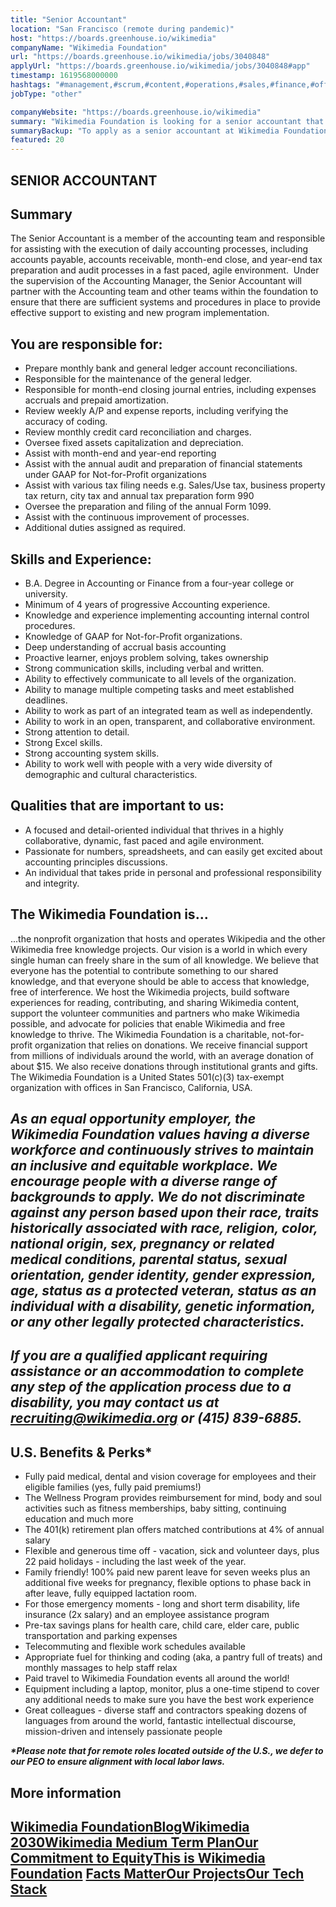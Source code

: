 ```yaml
---
title: "Senior Accountant"
location: "San Francisco (remote during pandemic)"
host: "https://boards.greenhouse.io/wikimedia"
companyName: "Wikimedia Foundation"
url: "https://boards.greenhouse.io/wikimedia/jobs/3040848"
applyUrl: "https://boards.greenhouse.io/wikimedia/jobs/3040848#app"
timestamp: 1619568000000
hashtags: "#management,#scrum,#content,#operations,#sales,#finance,#office,#monitoring"
jobType: "other"

companyWebsite: "https://boards.greenhouse.io/wikimedia"
summary: "Wikimedia Foundation is looking for a senior accountant that has 4 years of progressive Accounting experience."
summaryBackup: "To apply as a senior accountant at Wikimedia Foundation, you preferably need to have some knowledge of: #management, #scrum, #content."
featured: 20
---
```


## SENIOR ACCOUNTANT

## Summary

The Senior Accountant is a member of the accounting team and responsible for assisting with the execution of daily accounting processes, including accounts payable, accounts receivable, month-end close, and year-end tax preparation and audit processes in a fast paced, agile environment.  Under the supervision of the Accounting Manager, the Senior Accountant will partner with the Accounting team and other teams within the foundation to ensure that there are sufficient systems and procedures in place to provide effective support to existing and new program implementation.

## You are responsible for:

*   Prepare monthly bank and general ledger account reconciliations.
*   Responsible for the maintenance of the general ledger.
*   Responsible for month-end closing journal entries, including expenses accruals and prepaid amortization.
*   Review weekly A/P and expense reports, including verifying the accuracy of coding.
*   Review monthly credit card reconciliation and charges.
*   Oversee fixed assets capitalization and depreciation.
*   Assist with month-end and year-end reporting
*   Assist with the annual audit and preparation of financial statements under GAAP for Not-for-Profit organizations
*   Assist with various tax filing needs e.g. Sales/Use tax, business property tax return, city tax and annual tax preparation form 990
*   Oversee the preparation and filing of the annual Form 1099.
*   Assist with the continuous improvement of processes.
*   Additional duties assigned as required.

## Skills and Experience:

*   B.A. Degree in Accounting or Finance from a four-year college or university.
*   Minimum of 4 years of progressive Accounting experience.
*   Knowledge and experience implementing accounting internal control procedures.
*   Knowledge of GAAP for Not-for-Profit organizations.
*   Deep understanding of accrual basis accounting
*   Proactive learner, enjoys problem solving, takes ownership
*   Strong communication skills, including verbal and written.
*   Ability to effectively communicate to all levels of the organization.
*   Ability to manage multiple competing tasks and meet established deadlines.
*   Ability to work as part of an integrated team as well as independently.
*   Ability to work in an open, transparent, and collaborative environment.
*   Strong attention to detail.
*   Strong Excel skills.
*   Strong accounting system skills.
*   Ability to work well with people with a very wide diversity of demographic and cultural characteristics.

## Qualities that are important to us:

*   A focused and detail-oriented individual that thrives in a highly collaborative, dynamic, fast paced and agile environment.
*   Passionate for numbers, spreadsheets, and can easily get excited about accounting principles discussions.
*   An individual that takes pride in personal and professional responsibility and integrity.

## The Wikimedia Foundation is... 

...the nonprofit organization that hosts and operates Wikipedia and the other Wikimedia free knowledge projects. Our vision is a world in which every single human can freely share in the sum of all knowledge. We believe that everyone has the potential to contribute something to our shared knowledge, and that everyone should be able to access that knowledge, free of interference. We host the Wikimedia projects, build software experiences for reading, contributing, and sharing Wikimedia content, support the volunteer communities and partners who make Wikimedia possible, and advocate for policies that enable Wikimedia and free knowledge to thrive. The Wikimedia Foundation is a charitable, not-for-profit organization that relies on donations. We receive financial support from millions of individuals around the world, with an average donation of about $15. We also receive donations through institutional grants and gifts. The Wikimedia Foundation is a United States 501(c)(3) tax-exempt organization with offices in San Francisco, California, USA.

## _As an equal opportunity employer, the Wikimedia Foundation values having a diverse workforce and continuously strives to maintain an inclusive and equitable workplace. We encourage people with a diverse range of backgrounds to apply. We do not discriminate against any person based upon their race, traits historically associated with race, religion, color, national origin, sex, pregnancy or related medical conditions, parental status, sexual orientation, gender identity, gender expression, age, status as a protected veteran, status as an individual with a disability, genetic information, or any other legally protected characteristics._

## _If you are a qualified applicant requiring assistance or an accommodation to complete any step of the application process due to a disability, you may contact us at recruiting@wikimedia.org or (415) 839-6885._

## U.S. Benefits & Perks\*

*   Fully paid medical, dental and vision coverage for employees and their eligible families (yes, fully paid premiums!)
*   The Wellness Program provides reimbursement for mind, body and soul activities such as fitness memberships, baby sitting, continuing education and much more
*   The 401(k) retirement plan offers matched contributions at 4% of annual salary
*   Flexible and generous time off - vacation, sick and volunteer days, plus 22 paid holidays - including the last week of the year.
*   Family friendly! 100% paid new parent leave for seven weeks plus an additional five weeks for pregnancy, flexible options to phase back in after leave, fully equipped lactation room.
*   For those emergency moments - long and short term disability, life insurance (2x salary) and an employee assistance program
*   Pre-tax savings plans for health care, child care, elder care, public transportation and parking expenses
*   Telecommuting and flexible work schedules available
*   Appropriate fuel for thinking and coding (aka, a pantry full of treats) and monthly massages to help staff relax
*   Paid travel to Wikimedia Foundation events all around the world!
*   Equipment including a laptop, monitor, plus a one-time stipend to cover any additional needs to make sure you have the best work experience
*   Great colleagues - diverse staff and contractors speaking dozens of languages from around the world, fantastic intellectual discourse, mission-driven and intensely passionate people

**_\*Please note that for remote roles located outside of the U.S., we defer to our PEO to ensure alignment with local labor laws._**

## More information

## [Wikimedia Foundation](https://wikimediafoundation.org/)[**Blog**](https://wikimediafoundation.org/news/)[**Wikimedia 2030**](https://meta.wikimedia.org/wiki/Strategy/Wikimedia_movement/2017)[**Wikimedia Medium Term Plan**](https://meta.wikimedia.org/wiki/Wikimedia_Foundation_Medium-term_plan_2019)[**Our Commitment to Equity**](https://medium.com/freely-sharing-the-sum-of-all-knowledge/we-stand-for-racial-justice-49c31afbabca)[**This is Wikimedia Foundation**](https://www.youtube.com/watch?v=OQzZI0l3IOw) [**Facts Matter**](https://www.youtube.com/watch?v=xQ4ba28-oGs)[**Our Projects**](https://wikimediafoundation.org/wiki/Our_projects)[**Our Tech Stack**](https://techblog.wikimedia.org/)
